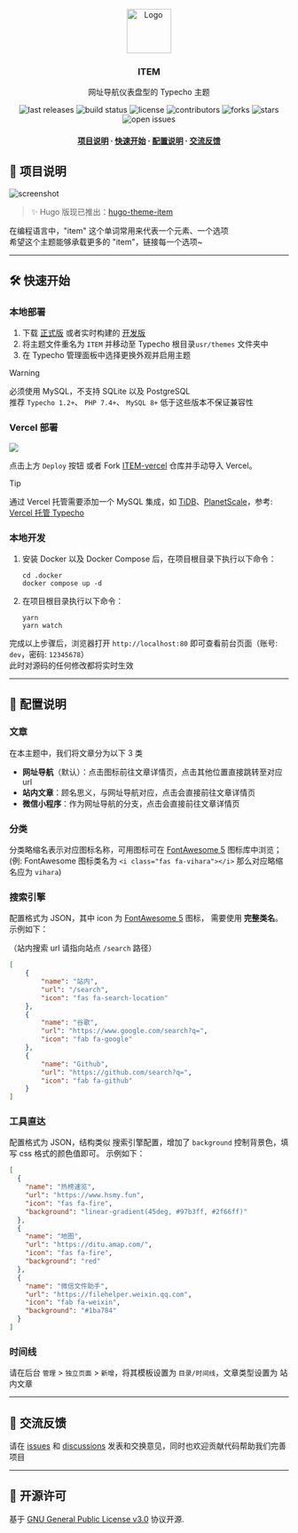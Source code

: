 <!-- This README Template See: https://github.com/othneildrew/Best-README-Template -->
<div align="center">
  <p>
    <a href="https://github.com/fordes123/ITEM">
      <img src="https://github.com/user-attachments/assets/56136bb1-fc1d-4dee-a3db-6fb8f5c64aa6" alt="Logo" width="80" height="80"></a>
    <h3 align="center">ITEM</h3></p>
  <p>网址导航仪表盘型的 Typecho 主题</p>
  <p>
    <img src="https://img.shields.io/github/v/release/fordes123/ITEM?style=flat-square" alt="last releases" />
    <img src="https://img.shields.io/github/actions/workflow/status/fordes123/ITEM/build.yaml?style=flat-square" alt="build status" />
    <img src="https://img.shields.io/github/license/fordes123/ITEM?style=flat-square" alt="license" />
    <img src="https://img.shields.io/github/contributors/fordes123/ITEM.svg?style=flat-square" alt="contributors" />
    <img src="https://img.shields.io/github/forks/fordes123/ITEM?style=flat-square" alt="forks" />
    <img src="https://img.shields.io/github/stars/fordes123/ITEM?style=flat-square" alt="stars" />
    <img src="https://img.shields.io/github/issues/fordes123/ITEM?style=flat-square" alt="open issues" /></p>
  <h4>
    <a href="#a">项目说明</a>
    <span>·</span>
    <a href="#b">快速开始</a>
    <span>·</span>
    <a href="#c">配置说明</a>
    <span>·</span>
    <a href="#d">交流反馈</a></h4>
</div>

<h2 id='a'>🎉 项目说明</h2>

![screenshot][screenshot]

> ✨ Hugo 版现已推出：[hugo-theme-item][hugo-theme-item]

在编程语言中，"item" 这个单词常用来代表一个元素、一个选项  
希望这个主题能够承载更多的 "item"，链接每一个选项~

---

<h2 id='b'>🛠️ 快速开始</h2>

### 本地部署

1. 下载 [正式版][last-releases] 或者实时构建的 [开发版][snapshot]
2. 将主题文件重名为 <code>ITEM</code> 并移动至 Typecho 根目录<code>usr/themes</code> 文件夹中
3. 在 Typecho 管理面板中选择更换外观并启用主题

> [!WARNING]
> 必须使用 MySQL，不支持 SQLite 以及 PostgreSQL  
> 推荐 `Typecho 1.2+`、 `PHP 7.4+`、 `MySQL 8+` 低于这些版本不保证兼容性

### Vercel 部署

<a href="https://vercel.com/new/clone?project-name=ITEM-vercel&repository-name=ITEM-vercel&repository-url=https://github.com/fordes123/ITEM-vercel&from=templates&integration-ids=oac_coKBVWCXNjJnCEth1zzKoF1j"><img src="https://vercel.com/button"></a>

点击上方 `Deploy` 按钮 或者 Fork [ITEM-vercel][item-vercel] 仓库并手动导入 Vercel。

> [!TIP]
> 通过 Vercel 托管需要添加一个 MySQL 集成，如 [TiDB][tidb]、[PlanetScale][planetscale]，参考: [Vercel 托管 Typecho][typecho-vercel-post]

### 本地开发

1. 安装 Docker 以及 Docker Compose 后，在项目根目录下执行以下命令：
   ```shell
   cd .docker
   docker compose up -d
   ```
2. 在项目根目录执行以下命令：
   ```shell
   yarn
   yarn watch
   ```

完成以上步骤后，浏览器打开 `http://localhost:80` 即可查看前台页面（账号: `dev`，密码: `12345678`）  
此时对源码的任何修改都将实时生效

---

<h2 id='c'>📄️ 配置说明</h2>

### 文章

在本主题中，我们将文章分为以下 3 类

- **网址导航**（默认）：点击图标前往文章详情页，点击其他位置直接跳转至对应 url
- **站内文章**：顾名思义，与网址导航对应，点击会直接前往文章详情页
- **微信小程序**：作为网址导航的分支，点击会直接前往文章详情页

### 分类

分类略缩名表示对应图标名称，可用图标可在 [FontAwesome 5][fontawesome-free] 图标库中浏览；  
(例: FontAwesome 图标类名为 `<i class="fas fa-vihara"></i>` 那么对应略缩名应为 `vihara`)

### 搜索引擎

配置格式为 JSON，其中 icon 为 [FontAwesome 5][fontawesome-free] 图标， 需要使用 **完整类名**。
示例如下：

（站内搜索 url 请指向站点 `/search` 路径）

```json
[
    {
        "name": "站内",
        "url": "/search",
        "icon": "fas fa-search-location"
    },
    {
        "name": "谷歌",
        "url": "https://www.google.com/search?q=",
        "icon": "fab fa-google"
    },
    {
        "name": "Github",
        "url": "https://github.com/search?q=",
        "icon": "fab fa-github"
    }
]
```

### 工具直达

配置格式为 JSON，结构类似 搜索引擎配置，增加了 `background` 控制背景色，填写 css 格式的颜色值即可。
示例如下：

```json
[
  {
    "name": "热榜速览",
    "url": "https://www.hsmy.fun",
    "icon": "fas fa-fire",
    "background": "linear-gradient(45deg, #97b3ff, #2f66ff)"
  },
  {
    "name": "地图",
    "url": "https://ditu.amap.com/",
    "icon": "fas fa-fire",
    "background": "red"
  },
  {
    "name": "微信文件助手",
    "url": "https://filehelper.weixin.qq.com",
    "icon": "fab fa-weixin",
    "background": "#1ba784"
  }
]
```

### 时间线

请在后台 `管理` > `独立页面` > `新增`，将其模板设置为 `目录/时间线`，文章类型设置为 站内文章

---

<h2 id='d'>💬 交流反馈</h2>

请在 [issues][issues] 和 [discussions][discussions] 发表和交换意见，同时也欢迎贡献代码帮助我们完善项目

---

<h2 id='4'>📃 开源许可</h2>

基于 [GNU General Public License v3.0][license-url] 协议开源.

<!-- MARKDOWN LINKS & IMAGES -->
[screenshot]: https://github.com/user-attachments/assets/aa9dd5d5-1a19-478f-b147-d346d19d1df4
[hugo-theme-item]: https://github.com/fordes123/hugo-theme-item/
[last-releases]: https://github.com/fordes123/ITEM/releases/latest/download/ITEM.zip
[snapshot]: https://github.com/fordes123/ITEM/archive/refs/heads/snapshot.zip
[item-vercel]: https://github.com/fordes123/ITEM-vercel
[tidb]: https://tidbcloud.com/
[planetscale]: https://planetscale.com/
[typecho-vercel-post]: https://www.fordes.dev/posts/tutorials/typecho-vercel/
[fontawesome-free]: https://fontawesome.com/v5/search?o=r&m=free
[issues]: https://github.com/fordes123/ITEM/issues
[discussions]: https://github.com/fordes123/ITEM/discussions
[issues-url]: https://github.com/fordes123/ITEM/issues
[license-url]: https://github.com/fordes123/ITEM/blob/master/LICENSE.txt
